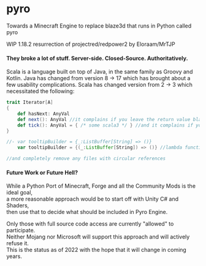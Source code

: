 # pyro
Towards a Minecraft Engine to replace blaze3d that runs in Python called pyro

WIP 1.18.2 resurrection of projectred/redpower2 by Eloraam/MrTJP

#### They broke a lot of stuff. Server-side. Closed-Source. Authoritatively.

Scala is a language built on top of Java, in the same family as Groovy and Kotlin.
Java has changed from version 8 -> 17 which has brought about a few usability complications.
Scala has changed version from 2 -> 3 which necessitated the following:
```scala
trait Iterator[A]
{
    def hasNext: AnyVal
    def next(): AnyVal //it complains if you leave the return value blank
    def tick(): AnyVal = { /* some scala3 */ } //and it complains if you don't put the equals sign in
}

//- var tooltipBuilder = {_:ListBuffer[String] => ()}
    var tooltipBuilder = {(_:ListBuffer[String]) => ()} //lambda function

//and completely remove any files with circular references
```

#### Future Work or Future Hell?

While a Python Port of Minecraft, Forge and all the Community Mods is the ideal goal, \
a more reasonable approach would be to start off with Unity C# and Shaders, \
then use that to decide what should be included in Pyro Engine.

Only those with full source code access are currently "allowed" to participate. \
Neither Mojang nor Microsoft will support this approach and will actively refuse it. \
This is the status as of 2022 with the hope that it will change in coming years.